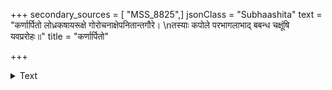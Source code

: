 +++
secondary_sources = [ "MSS_8825",]
jsonClass = "Subhaashita"
text = "कर्णार्पितो लोध्रकषायरूक्षे गोरोचनाक्षेपनितान्तगौरे।  \nतस्याः कपोले परभागलाभाद् बबन्ध चक्षूंषि यवप्ररोहः॥"
title = "कर्णार्पितो"

+++

<details><summary>Text</summary>

कर्णार्पितो लोध्रकषायरूक्षे गोरोचनाक्षेपनितान्तगौरे।  
तस्याः कपोले परभागलाभाद् बबन्ध चक्षूंषि यवप्ररोहः॥
</details>
